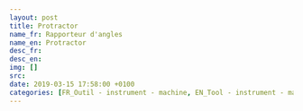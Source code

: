 ```yaml
---
layout: post
title: Protractor
name_fr: Rapporteur d'angles
name_en: Protractor
desc_fr: 
desc_en: 
img: []
src: 
date: 2019-03-15 17:58:00 +0100
categories: [FR_Outil - instrument - machine, EN_Tool - instrument - machine]
---
```

